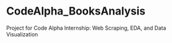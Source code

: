 # CodeAlpha_BooksAnalysis
Project for Code Alpha Internship: Web Scraping, EDA, and Data Visualization
